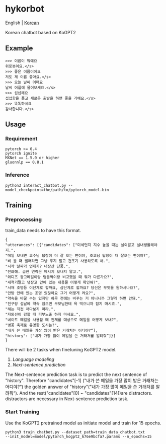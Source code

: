 # hykorbot
English | [Korean](/README_KOR.md)

Korean chatbot based on KoGPT2
## Example
```
>>> 이름이 뭐예요  
위로봇이요.</s>  
>>> 좋은 이름이에요  
저도 제 이름 좋아요.</s>  
>>> 오늘 날씨 어때요  
날씨 어플에 물어보세요.</s>  
>>> 섭섭해요  
섭섭함을 풀고 새로운 출발을 하면 좋을 거예요.</s>  
>>> 똑똑하네요  
감사합니다.</s>  
```
## Usage
### Requirement
```
pytorch >= 0.4
pytorch ignite
MXNet == 1.5.0 or higher
gluonnlp == 0.8.1
```
### Inference
```
python3 interact_chatbot.py --model_checkpoint=the/path/to/pytorch_model.bin
```
## Training
### Preprocessing
train_data needs to have this format.
```
{
"utterances": [{"candidates": ["미세먼지 지수 높을 때는 실외말고 실내생활해야지.",
"메일 보내면 교수님 답장이 더 잘 오는 편이야, 조교님 답장이 더 잘오는 편이야?",
"비 올 때 빨래하면 그냥 두지 말고 건조기 사용하도록 해.",
"시작 날짜가 언제지? 내장산 단풍.",
"전화해. 급한 연락은 메시지 보내지 말고.",
"와디즈 광고메일이랑 텀블벅이랑 비교했을 때 뭐가 다른가요?",
"세척기말고 냉장고 안에 있는 내용물 어떻게 확인해?",
"서재 조명등 이단계로 할까요, 삼단계로 할까요? 당신은 무엇을 원하시나요?",
"안방 안에 있는 조명 있잖아요 그거 어떻게 켜요?",
"약속을 바꿀 수는 있지만 하루 전에는 바꾸는 거 아니니까 그렇게 하면 안돼.",
"친구랑 설날에 약속 잡으면 부모님한테 욕 먹으니까 잡지 마시죠.",
"해는 직접 처다보지 마라.",
"자외선이 강할 때 피부노출 하지 마세요.",
"네이트 메일을 사용할 때 전체를 대상으로 메일을 어떻게 보내?",
"벚꽃 축제로 유명한 도시는?",
"내가 쓴 메일을 가장 많이 받은 거래처는 어디야?“],
"history": ["내가 가장 많이 메일을 쓴 거래처를 알려줘“]}]
}
```
There will be 2 tasks when finetuning KoGPT2 model.

1. *Language modeling*
2. *Next-sentence prediction*

The Next-sentence prediction task is to predict the next sentence of "history".
Therefore "candidates"[-1] ("내가 쓴 메일을 가장 많이 받은 거래처는 어디야?“) the golden answer of
"history"("내가 가장 많이 메일을 쓴 거래처를 알려줘“).
And the rest("candidates"[0] ~ "candidates"[14])are distractors. 
distractors are necessary in Next-sentence prediction task.

### Start Training
Use the KoGPT2 pretrained model as initiate model and train for 15 epochs.
```
python3 train_chatbot.py --dataset_path=train_data_chatbot.txt 
--init_model=model/pytorch_kogpt2_676e9bcfa7.params --n_epochs=15
```
